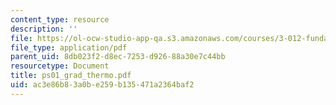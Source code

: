 ```yaml
---
content_type: resource
description: ''
file: https://ol-ocw-studio-app-qa.s3.amazonaws.com/courses/3-012-fundamentals-of-materials-science-fall-2005/ac3e86b83a0be259b135471a2364baf2_ps01_grad_thermo.pdf
file_type: application/pdf
parent_uid: 8db023f2-d8ec-7253-d926-88a30e7c44bb
resourcetype: Document
title: ps01_grad_thermo.pdf
uid: ac3e86b8-3a0b-e259-b135-471a2364baf2
---
```

